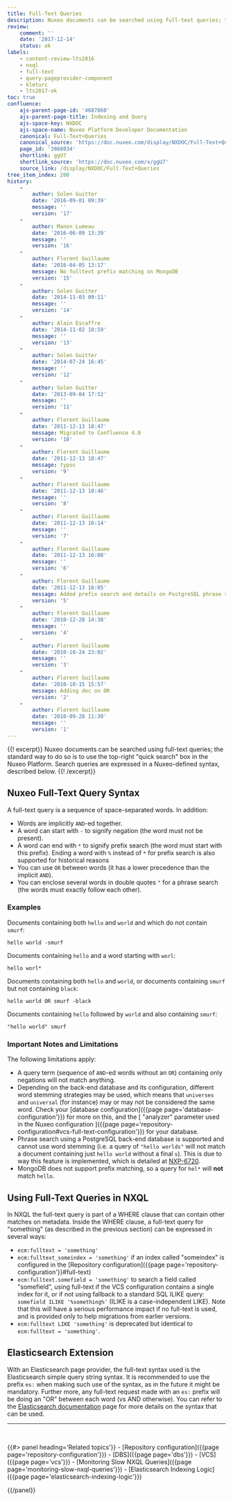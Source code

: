 ```yaml
---
title: Full-Text Queries
description: Nuxeo documents can be searched using full-text queries; the standard way to do so is to use the top-right "quick search" box in the Nuxeo Platform.
review:
    comment: ''
    date: '2017-12-14'
    status: ok
labels:
    - content-review-lts2016
    - nxql
    - full-text
    - query-pageprovider-component
    - kleturc
    - lts2017-ok
toc: true
confluence:
    ajs-parent-page-id: '4687860'
    ajs-parent-page-title: Indexing and Query
    ajs-space-key: NXDOC
    ajs-space-name: Nuxeo Platform Developer Documentation
    canonical: Full-Text+Queries
    canonical_source: 'https://doc.nuxeo.com/display/NXDOC/Full-Text+Queries'
    page_id: '3868034'
    shortlink: ggU7
    shortlink_source: 'https://doc.nuxeo.com/x/ggU7'
    source_link: /display/NXDOC/Full-Text+Queries
tree_item_index: 200
history:
    -
        author: Solen Guitter
        date: '2016-09-01 09:39'
        message: ''
        version: '17'
    -
        author: Manon Lumeau
        date: '2016-06-09 13:39'
        message: ''
        version: '16'
    -
        author: Florent Guillaume
        date: '2016-04-05 13:17'
        message: No fulltext prefix matching on MongoDB
        version: '15'
    -
        author: Solen Guitter
        date: '2014-11-03 09:11'
        message: ''
        version: '14'
    -
        author: Alain Escaffre
        date: '2014-11-02 18:59'
        message: ''
        version: '13'
    -
        author: Solen Guitter
        date: '2014-07-24 16:45'
        message: ''
        version: '12'
    -
        author: Solen Guitter
        date: '2013-09-04 17:52'
        message: ''
        version: '11'
    -
        author: Florent Guillaume
        date: '2011-12-13 18:47'
        message: Migrated to Confluence 4.0
        version: '10'
    -
        author: Florent Guillaume
        date: '2011-12-13 18:47'
        message: typos
        version: '9'
    -
        author: Florent Guillaume
        date: '2011-12-13 18:46'
        message: ''
        version: '8'
    -
        author: Florent Guillaume
        date: '2011-12-13 16:14'
        message: ''
        version: '7'
    -
        author: Florent Guillaume
        date: '2011-12-13 16:08'
        message: ''
        version: '6'
    -
        author: Florent Guillaume
        date: '2011-12-13 16:05'
        message: Added prefix search and details on PostgreSQL phrase search.
        version: '5'
    -
        author: Florent Guillaume
        date: '2010-12-28 14:38'
        message: ''
        version: '4'
    -
        author: Florent Guillaume
        date: '2010-10-24 23:02'
        message: ''
        version: '3'
    -
        author: Florent Guillaume
        date: '2010-10-15 15:57'
        message: Adding doc on OR
        version: '2'
    -
        author: Florent Guillaume
        date: '2010-09-28 11:30'
        message: ''
        version: '1'
---
```

{{! excerpt}}
Nuxeo documents can be searched using full-text queries; the standard way to do so is to use the top-right "quick search" box in the Nuxeo Platform. Search queries are expressed in a Nuxeo-defined syntax, described below.
{{! /excerpt}}

## Nuxeo Full-Text Query Syntax

A full-text query is a sequence of space-separated words. In addition:

*   Words are implicitly `AND`-ed together.
*   A word can start with `-` to signify negation (the word must not be present).
*   A word can end with `*` to signify prefix search (the word must start with this prefix).
    Ending a word with `%` instead of `*` for prefix search is also supported for historical reasons
*   You can use `OR` between words (it has a lower precedence than the implicit `AND`).
*   You can enclose several words in double quotes `"` for a phrase search (the words must exactly follow each other).

### Examples

Documents containing both `hello` and `world` and which do not contain `smurf`:

```
hello world -smurf

```

Documents containing `hello` and a word starting with `worl`:

```
hello worl*

```

Documents containing both `hello` and `world`, or documents containing `smurf` but not containing `black`:

```
hello world OR smurf -black

```

Documents containing `hello` followed by `world` and also containing `smurf`:

```
"hello world" smurf

```

### Important Notes and Limitations

The following limitations apply:

*   A query term (sequence of `AND`-ed words without an `OR`) containing only negations will not match anything.
*   Depending on the back-end database and its configuration, different word stemming strategies may be used, which means that `universes` and `universal` (for instance) may or may not be considered the same word. Check your [database configuration]({{page page='database-configuration'}}) for more on this, and the [ "analyzer" parameter used in the Nuxeo configuration ]({{page page='repository-configuration#vcs-full-text-configuration'}}) for your database.
*   Phrase search using a PostgreSQL back-end database is supported and cannot use word stemming (i.e. a query of `"hello worlds"` will not match a document containing just `hello world` without a final `s`). This is due to way this feature is implemented, which is detailed at [NXP-6720](https://jira.nuxeo.com/browse/NXP-6720).
*   MongoDB does not support prefix matching, so a query for `hel*` will **not** match `hello`.

## Using Full-Text Queries in NXQL

In NXQL the full-text query is part of a WHERE clause that can contain other matches on metadata. Inside the WHERE clause, a full-text query for "something" (as described in the previous section) can be expressed in several ways:

*   `ecm:fulltext = 'something'`
*   `ecm:fulltext_someindex = 'something'` if an index called "someindex" is configured in the [Repository configuration]({{page page='repository-configuration'}}#full-text)
*   `ecm:fulltext.somefield = 'something'` to search a field called "somefield", using full-text if the VCS configuration contains a single index for it, or if not using fallback to a standard SQL ILIKE query: `somefield ILIKE '%something%'` (ILIKE is a case-independent LIKE). Note that this will have a serious performance impact if no full-text is used, and is provided only to help migrations from earlier versions.
*   `ecm:fulltext LIKE 'something'` is deprecated but identical to `ecm:fulltext = 'something'`.

## Elasticsearch Extension

With an Elasticsearch page provider, the full-text syntax used is the Elasticsearch simple query string syntax. It is recommended to use the prefix `es:` when making such use of the syntax, as in the future it might be mandatory. Further more, any full-text request made with an `es:` prefix will be doing an "OR" between each word (vs AND otherwise). You can refer to the [Elasticsearch documentation](http://www.elasticsearch.org/guide/en/elasticsearch/reference/current/query-dsl-simple-query-string-query.html#_simple_query_string_syntax) page for more details on the syntax that can be used.

* * *

&nbsp;

<div class="row" data-equalizer data-equalize-on="medium"><div class="column medium-6">{{#> panel heading='Related topics'}}
- [Repository configuration]({{page page='repository-configuration'}})
- [DBS]({{page page='dbs'}})
- [VCS]({{page page='vcs'}})
- [Monitoring Slow NXQL Queries]({{page page='monitoring-slow-nxql-queries'}})
- [Elasticsearch Indexing Logic]({{page page='elasticsearch-indexing-logic'}})

{{/panel}}</div><div class="column medium-6">

&nbsp;

</div></div>
